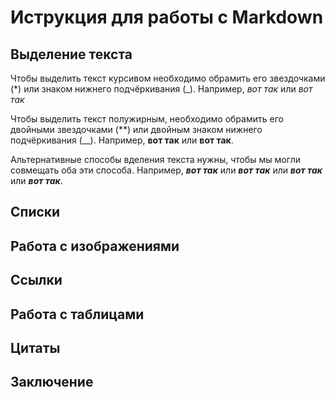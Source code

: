 # Иструкция для работы с Markdown

## Выделение текста

Чтобы выделить текст курсивом необходимо обрамить его звездочками (*) или знаком нижнего подчёркивания (_). 
Например, *вот так* или _вот так_

Чтобы выделить текст полужирным, необходимо обрамить его двойными звездочками (**) или двойным знаком нижнего подчёркивания (__).
Например, **вот так** или __вот так__.

Альтернативные способы вделения текста нужны, чтобы мы могли совмещать оба эти способа.
Например, *__вот так__* или **_вот так_** или _**вот так**_ или __*вот так*__.




## Списки

## Работа с изображениями

## Ссылки

## Работа с таблицами

## Цитаты

## Заключение
